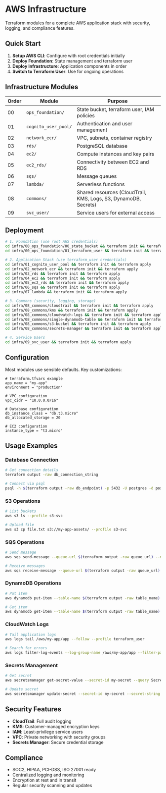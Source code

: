 # AWS Infrastructure

Terraform modules for a complete AWS application stack with security, logging, and compliance features.

## Quick Start

1. **Setup AWS CLI**: Configure with root credentials initially
2. **Deploy Foundation**: State management and terraform user
3. **Deploy Infrastructure**: Application components in order
4. **Switch to Terraform User**: Use for ongoing operations

## Infrastructure Modules

| Order | Module | Purpose |
|-------|---------|---------|
| 00 | `ops_foundation/` | State bucket, terraform user, IAM policies |
| 01 | `cognito_user_pool/` | Authentication and user management |
| 02 | `network_ecr/` | VPC, subnets, container registry |
| 03 | `rds/` | PostgreSQL database |
| 04 | `ec2/` | Compute instances and key pairs |
| 05 | `ec2_rds/` | Connectivity between EC2 and RDS |
| 06 | `sqs/` | Message queues |
| 07 | `lambda/` | Serverless functions |
| 08 | `commons/` | Shared resources (CloudTrail, KMS, Logs, S3, DynamoDB, Secrets) |
| 09 | `svc_user/` | Service users for external access |

## Deployment

```bash
# 1. Foundation (use root AWS credentials)
cd infra/00_ops_foundation/00_state_bucket && terraform init && terraform apply
cd infra/00_ops_foundation/01_terraform_user && terraform init && terraform apply

# 2. Application Stack (use terraform_user credentials)
cd infra/01_cognito_user_pool && terraform init && terraform apply
cd infra/02_network_ecr && terraform init && terraform apply
cd infra/03_rds && terraform init && terraform apply
cd infra/04_ec2 && terraform init && terraform apply
cd infra/05_ec2_rds && terraform init && terraform apply
cd infra/06_sqs && terraform init && terraform apply
cd infra/07_lambda && terraform init && terraform apply

# 3. Commons (security, logging, storage)
cd infra/08_commons/cloudtrail && terraform init && terraform apply
cd infra/08_commons/kms && terraform init && terraform apply
cd infra/08_commons/cloudwatch-logs && terraform init && terraform apply
cd infra/08_commons/single-dynamodb-table && terraform init && terraform apply
cd infra/08_commons/s3-bucket && terraform init && terraform apply
cd infra/08_commons/secrets-manager && terraform init && terraform apply

# 4. Service Users
cd infra/09_svc_user && terraform init && terraform apply
```

## Configuration

Most modules use sensible defaults. Key customizations:

```hcl
# terraform.tfvars example
app_name = "my-app"
environment = "production"

# VPC configuration
vpc_cidr = "10.0.0.0/16"

# Database configuration
db_instance_class = "db.t3.micro"
db_allocated_storage = 20

# EC2 configuration
instance_type = "t3.micro"
```

## Usage Examples

### Database Connection
```bash
# Get connection details
terraform output -raw db_connection_string

# Connect via psql
psql -h $(terraform output -raw db_endpoint) -p 5432 -U postgres -d postgres
```

### S3 Operations
```bash
# List buckets
aws s3 ls --profile s3-svc

# Upload file
aws s3 cp file.txt s3://my-app-assets/ --profile s3-svc
```

### SQS Operations
```bash
# Send message
aws sqs send-message --queue-url $(terraform output -raw queue_url) --message-body '{"test":"data"}' --profile sqs-svc

# Receive messages
aws sqs receive-message --queue-url $(terraform output -raw queue_url) --profile sqs-svc
```

### DynamoDB Operations
```bash
# Put item
aws dynamodb put-item --table-name $(terraform output -raw table_name) --item '{"PK":{"S":"USER#123"},"SK":{"S":"PROFILE"},"name":{"S":"John"}}' --profile dynamodb-svc

# Get item
aws dynamodb get-item --table-name $(terraform output -raw table_name) --key '{"PK":{"S":"USER#123"},"SK":{"S":"PROFILE"}}' --profile dynamodb-svc
```

### CloudWatch Logs
```bash
# Tail application logs
aws logs tail /aws/my-app/app --follow --profile terraform_user

# Search for errors
aws logs filter-log-events --log-group-name /aws/my-app/app --filter-pattern ERROR --profile terraform_user
```

### Secrets Management
```bash
# Get secret
aws secretsmanager get-secret-value --secret-id my-secret --query SecretString --output text --profile terraform_user

# Update secret
aws secretsmanager update-secret --secret-id my-secret --secret-string "new-value" --profile terraform_user
```

## Security Features

- **CloudTrail**: Full audit logging
- **KMS**: Customer-managed encryption keys
- **IAM**: Least-privilege service users
- **VPC**: Private networking with security groups
- **Secrets Manager**: Secure credential storage

## Compliance

- SOC2, HIPAA, PCI-DSS, ISO 27001 ready
- Centralized logging and monitoring
- Encryption at rest and in transit
- Regular security scanning and updates